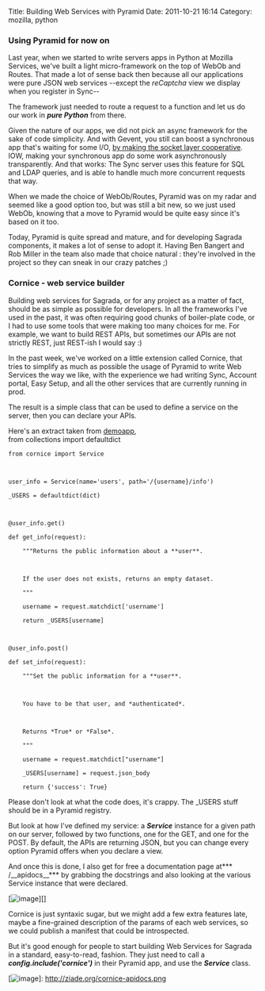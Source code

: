 Title: Building Web Services with Pyramid
Date: 2011-10-21 16:14
Category: mozilla, python

### Using Pyramid for now on

  
Last year, when we started to write servers apps in Python at Mozilla
Services, we've built a light micro-framework on the top of WebOb and
Routes. That made a lot of sense back then because all our applications
were pure JSON web services --except the *reCaptcha* view we display
when you register in Sync--   
  
The framework just needed to route a request to a function and let us
do our work in ***pure Python*** from there.   
  
Given the nature of our apps, we did not pick an async framework for
the sake of code simplicity. And with Gevent, you still can boost a
synchronous app that's waiting for some I/O, [by making the socket layer
cooperative][]. IOW, making your synchronous app do some work
asynchronously transparently. And that works: The Sync server uses this
feature for SQL and LDAP queries, and is able to handle much more
concurrent requests that way.   
  
When we made the choice of WebOb/Routes, Pyramid was on my radar and
seemed like a good option too, but was still a bit new, so we just used
WebOb, knowing that a move to Pyramid would be quite easy since it's
based on it too.   
  
Today, Pyramid is quite spread and mature, and for developing Sagrada
components, it makes a lot of sense to adopt it. Having Ben Bangert and
Rob Miller in the team also made that choice natural : they're involved
in the project so they can sneak in our crazy patches ;)   
### Cornice - web service builder

  
Building web services for Sagrada, or for any project as a matter of
fact, should be as simple as possible for developers. In all the
frameworks I've used in the past, it was often requiring good chunks of
boiler-plate code, or I had to use some tools that were making too many
choices for me. For example, we want to build REST APIs, but sometimes
our APIs are not strictly REST, just REST-ish I would say :)   
  
In the past week, we've worked on a little extension called Cornice,
that tries to simplify as much as possible the usage of Pyramid to write
Web Services the way we like, with the experience we had writing Sync,
Account portal, Easy Setup, and all the other services that are
currently running in prod.   
  
The result is a simple class that can be used to define a service on
the server, then you can declare your APIs.   
  
Here's an extract taken from [demoapp][],   
   from collections import defaultdict

    from cornice import Service



    user_info = Service(name='users', path='/{username}/info')

    _USERS = defaultdict(dict)



    @user_info.get()

    def get_info(request):

        """Returns the public information about a **user**.



        If the user does not exists, returns an empty dataset.

        """

        username = request.matchdict['username']

        return _USERS[username]



    @user_info.post()

    def set_info(request):

        """Set the public information for a **user**.



        You have to be that user, and *authenticated*.



        Returns *True* or *False*.

        """

        username = request.matchdict["username"]

        _USERS[username] = request.json_body

        return {'success': True}

  
Please don't look at what the code does, it's crappy. The \_USERS stuff
should be in a Pyramid registry.   
  
But look at how I've defined my service: a ***Service*** instance for a
given path on our server, followed by two functions, one for the GET,
and one for the POST. By default, the APIs are returning JSON, but you
can change every option Pyramid offers when you declare a view.   
  
And once this is done, I also get for free a documentation page at***
/\_\_apidocs\_\_*** by grabbing the docstrings and also looking at the
various Service instance that were declared.   
  
[![image][]][]   
  
Cornice is just syntaxic sugar, but we might add a few extra features
late, maybe a fine-grained description of the params of each web
services, so we could publish a manifest that could be introspected.   
  
But it's good enough for people to start building Web Services for
Sagrada in a standard, easy-to-read, fashion. They just need to call a
***config.include('cornice')*** in their Pyramid app, and use the
***Service*** class.

  [by making the socket layer cooperative]: http://www.gevent.org/intro.html#monkey-patching
  [demoapp]: https://github.com/mozilla-services/demoapp/blob/master/demoapp/views.py
  [image]: http://ziade.org/cornice-apidocs.png "apidocs in action"
  [![image][]]: http://ziade.org/cornice-apidocs.png

